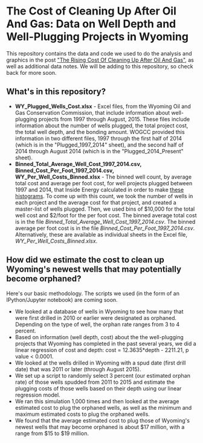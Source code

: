 # The Cost of Cleaning Up After Oil And Gas: Data on Well Depth and Well-Plugging Projects in Wyoming
This repository contains the data and code we used to do the analysis and graphics in the post ["The Rising Cost Of Cleaning Up After Oil And Gas"](http://insideenergy.org/2015/10/01/the-rising-cost-of-cleaning-up-after-oil-and-gas/), as well as additional data notes. We will be adding to this repository, so check back for more soon. 

## What's in this repository?
* **WY_Plugged_Wells_Cost.xlsx** - Excel files, from the Wyoming Oil and Gas Conservation Commission, that include information about well-plugging projects from 1997 through August, 2015. These files include information about the number of wells plugged, the total project cost, the total well depth, and the bonding amount. WOGCC provided this information in two different files, 1997 through the first half of 2014 (which is in the "Plugged_1997_2014" sheet), and the second half of 2014 through August 2014 (which is in the "Plugged_2014_Present" sheet).
* **Binned_Total_Average_Well_Cost_1997_2014.csv,** **Binned_Cost_Per_Foot_1997_2014.csv,** **WY_Per_Well_Costs_Binned.xlsx** - The binned well count, by average total cost and average per foot cost, for well projects plugged between 1997 and 2014, that Inside Energy calculated in order to make [these histograms](http://1m5rjm4bgenp2600za110opvl3h.wpengine.netdna-cdn.com/files/2015/10/Cost_PerWell_PerFoot.png). To come up with this count, we took the number of wells in each project and the average cost for that project, and created a master-list of wells plugged. Then, we used bins of $10,000 for the total well cost and $2/foot for the per foot cost. The binned average total cost is in the file *Binned_Total_Average_Well_Cost_1997_2014.csv*. The binned average per foot cost is in the file *Binned_Cost_Per_Foot_1997_2014.csv*. Alternatively, these are available as individual sheets in the Excel file, *WY_Per_Well_Costs_Binned.xlsx*.

## How did we estimate the cost to clean up Wyoming's newest wells that may potentially become orphaned?

Here's our basic methodology. The scripts we used (in the form of an IPython/Jupyter notebook) are coming soon.

* We looked at a database of wells in Wyoming to see how many that were first drilled in 2010 or earlier were designated as orphaned. Depending on the type of well, the orphan rate ranges from 3 to 4 percent.
* Based on information (well depth, cost) about the the well-plugging projects that Wyoming has completed in the past several years, we did a linear regression of cost and depth: cost = 12.3635*depth - 2211.21, p value < 0.0001.
* We looked at the wells drilled in Wyoming with a spud date (first drill date) that was 2011 or later (through August 2015).
* We set up a script to randomly select 3 percent (our estimated orphan rate) of those wells spudded from 2011 to 2015 and estimate the plugging costs of those wells based on their depth using our linear regression model.
* We ran this simulation 1,000 times and then looked at the average estimated cost to plug the orphaned wells, as well as the minimum and maximum estimated costs to plug the orphaned wells.
* We found that the average estimated cost to plug those of Wyoming's newest wells that may become orphaned is about $17 million, with a range from $15 to $19 million.